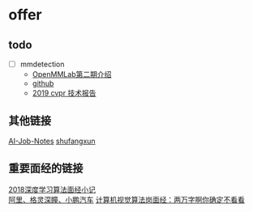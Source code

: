 # offer  

## todo

- [ ] mmdetection
  - [OpenMMLab第二期介绍](https://mp.weixin.qq.com/s?__biz=MzIwMTE1NjQxMQ==&mid=2247487339&idx=3&sn=d46a15c5aded6b2307f9c070a3a2fb28&chksm=96f37d3fa184f42901188e6651ac3cebe96eeb22882bb6a96f632af8308717874c2eda6b2dc6&mpshare=1&scene=1&srcid=0620biJikwkM3lF4rjjxgebA&key=e7810a0496191945d61308bb87bccee7bc7fe59ae83fda6c38200fddf6960409d75d83bc7f01fe21638f3f65e79720f6fc8e590e16ec28b61376783385c93581877c3e589d014e6c3d09a387285fdd63&ascene=1&uin=MTg4MTg1MDQ4NA%3D%3D&devicetype=Windows+10&version=62060833&lang=zh_CN&pass_ticket=6uCetJqmbNTTv1tEnDiafnRba56nabwaLPolaEaLRiwb0fidyAyBtG6J5E9pYp52)
  - [github](https://github.com/open-mmlab/mmdetection)
  - [2019 cvpr 技术报告](https://arxiv.org/abs/1906.07155)

## 其他链接
[AI-Job-Notes](https://github.com/amusi/AI-Job-Notes)
[shufangxun](https://github.com/shufangxun/DS-and-AL)

## 重要面经的链接  
[2018深度学习算法面经小记](https://blog.csdn.net/a529975125/article/details/82980474)  
[阿里、格灵深瞳、小鹏汽车](https://cloud.tencent.com/developer/article/1428925)
[计算机视觉算法岗面经：两万字啊你确定不看看](https://www.nowcoder.com/discuss/128148)
